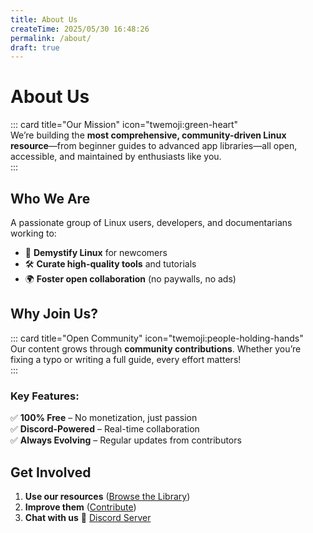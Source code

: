 ```yaml
---
title: About Us
createTime: 2025/05/30 16:48:26
permalink: /about/
draft: true
---
```


# About Us

::: card title="Our Mission" icon="twemoji:green-heart"  
We’re building the **most comprehensive, community-driven Linux resource**—from beginner guides to advanced app libraries—all open, accessible, and maintained by enthusiasts like you.  
:::

## Who We Are

A passionate group of Linux users, developers, and documentarians working to:

- 💯 **Demystify Linux** for newcomers
- 🛠️ **Curate high-quality tools** and tutorials
- 🌍 **Foster open collaboration** (no paywalls, no ads)

## Why Join Us?

::: card title="Open Community" icon="twemoji:people-holding-hands"  
Our content grows through **community contributions**. Whether you’re fixing a typo or writing a full guide, every effort matters!  
:::

### Key Features:

✅ **100% Free** – No monetization, just passion  
✅ **Discord-Powered** – Real-time collaboration  
✅ **Always Evolving** – Regular updates from contributors

## Get Involved

1. **Use our resources** ([Browse the Library](/tuxies-wiki/docs/notes/linux-apps/README.md))
2. **Improve them** ([Contribute](./become-a-contributor.md))
3. **Chat with us** 🔗 [Discord Server](https://discord.gg/WkeNeu8NGt)
